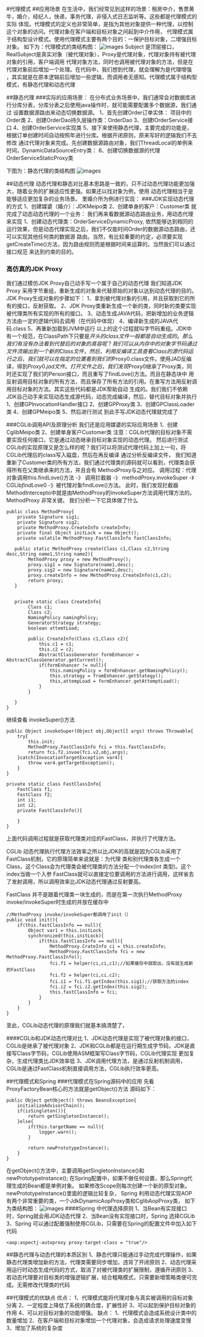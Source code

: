 #代理模式
##应用场景
在生活中，我们经常见到这样的场景：租房中介，售票黄牛，婚介，经纪人，快递，事务代理，非侵入式日志监听等。这些都是代理模式的实际
体现。代理模式的定义也非常简单，是指为其他对象提供一种代理，以控制这个对象的访问。代理对象在客户端和目标对象之间起到中介作用，
代理模式属于结构型设计模式。使用代理模式主要有两个目的：一保护目标对象，二增强目标对象。
如下为：代理模式的类结构图：
![images](https://github.com/CaoWenCool/MyPattern/blob/master/proxy/image/%E4%BB%A3%E7%90%86%E6%A8%A1%E5%BC%8F%E7%B1%BB%E7%BB%93%E6%9E%84%E5%9B%BE.jpg)
Subject 是顶层接口，RealSubject是真实对象（被代理对象），Proxy是代理对象，代理对象持有被代理对象的引用，客户端调用
代理对象方法，同时也调用被代理对象的方法，但是在代理对象前后增加一个处理。在代码中，我们想到代理，就会理解为是代理增强
，其实就是在原本逻辑前后增加一些逻辑，而调用者无感知。代理模式属于结构型模式，有静态代理和动态代理

##静态代理
###实际的应用场景：
在分布式业务场景中，我们通常会对数据库进行分库分表，分库分表之后使用java操作时，就可能需要配置多个数据源，我们通过
设置数据源路由来动态切换数据源。
1、首先创建Order订单实体： 项目中的Order类
2、创建OrderDao持久层操作类：OrderDao
3、创建IOrderService接口
4、创建OrderService实现类
5、接下来使用静态代理，主要完成的功能是，根据订单创建时间自动按照年进行分库。根据开闭原则，原来写好的逻辑我们不去修改
通过代理对象来完成。先创建数据源路由对象，我们ThreadLocal的单例来时间，DynamicDataSourceEntry类：
6、创建切换数据源的代理OrderServiceStaticProxy类

下图为：静态代理的类结构图
![images](https://github.com/CaoWenCool/MyPattern/blob/master/proxy/image/%E9%9D%99%E6%80%81%E4%BB%A3%E7%90%86%E7%B1%BB%E7%BB%93%E6%9E%84%E5%9B%BE.jpg)


##动态代理
动态代理和静态对比基本思路是一致的，只不过动态代理功能更加强大，随着业务的扩展适应性更强。如果还以找对象为例，使用
动态代理相当于是能够适应更加复杂的业务场景。
里婚介所为例进行实现：
###JDK实现动态代理的方式
1、创建媒婆（婚介）：JDKMeipo类
2、创建单身的客户：Customer类
就完成了动态动态代理的一个业务：
我们再来看数据源动态路由业务，用动态代理来实现
1、创建动态代理类：OrderServiceDynamicProxy,
依然能够达到相同的运行效果，但是动态代理实现之后，我们不仅能时间Order的数据源动态路由，还可以实现其他任何类的数据源
路由。当然，有比较重要的约定，必须要实现getCreateTime()方法，因为路由规则而是根据时间来运算的。当然我们可以通过接口规范
来达到约束的目的。
### 高仿真的JDK Proxy
我们通过模仿JDK Proxy自己动手写一个属于自己的动态代理
我们知道JDK Proxy 采用字节重组，重新生成的对象来代替原始的对象以达到动态代理的目的。JDK Proxy生成对象的步骤如下：
1、拿到被代理对象的引用，并且获取到它的所有的接口，反射获取。
2、JDK Proxy类重新生成一个新的类，同时新的类要实现被代理类所有实现的所有的接口。
3、动态生成JAVA代码，把新增加的业务逻辑方法由一定的逻辑代码去调用（在代码中体现）
4、编译新生成的JAVA代码.class
5、再重新加载到JVM中运行
以上的这个过程就叫字节码重组。JDK中有一个规范，在ClassPath下只要是$开头的class文件一般都是自动生成的。那么我们有没有
办法看到代替后的对象的真容呢？我们可以从内存中的对象字节码通过文件流输出到一个新的Class文件，然后，利用反编译工具
查看Class的源代码
运行之后，我们就可以在指定的位置看到我们的$Proxy0.class文件。使用JAD反编译，得到$Proxy0.jad文件。
打开文件之后，我们发现$Proxy0继承了Proxy类，同时还实现了我们的Person接口，而且重写了findLove()方法。而且在静态块中
用反射调用目标对象的所有方法，而且保存了所有方法的引用。在重写方法用反射调用目标对象的方法。其实这些代码都是JDK帮助自动
生成的。我们我们不依赖JDK自己动手来实现动态生成源代码，动态完成编译，然后，替代目标对象并执行
1、创建GPInvocationHandler接口
2、创建GPProxy类
3、创建GPClassLoader类
4、创建GPMeipo类
5、然后进行测试
到此手写JDK动态代理就完成了

###CGLib调用API及原理分析
我们还是应用媒婆的实际应用场景
1、创建CglibMeipo类
2、创建单身客户Customer类
 注意：CGLib代理的目标对象不需要实现任何接口，它是通过动态继承目标对象实现的动态代理。
然后进行测试
CGLib的实现原理又是怎么样的呢？我们可以将测试代理代码上加上一句，将CGLib代理后的class写入磁盘，然后在再反编译
通过分析反编译文件，
我们知道重新了Customer类的所有方法，我们通过代理类的源码就可以看到，代理类会获得所有在父类继承来的方法，并且会有
MethodProxy与之对应。
调用过程：代理对象调用this.findLove()方法 -》 调用拦截器 -》 methodProxy.invokeSuper -》 CGLib$findLove$0
-》被代理对象findLove()方法。
此时，我们发现拦截器MethodIntercepto中就是由MethodProxy的invokeSuper方法调用代理方法的。MethodProxy
非常关键。
我们分析一下它具体做了什么

    public class MethodProxy{
        private Signature sig1;
        private Signature sig2;
        private MethodProxy.CreateInfo createInfo;
        private final Object initLock = new Object();
        private volatile MethodProxy.FastClassInfo fastClassInfo;
        
       public static MethodProxy create(Class c1,Class c2,String desc,String name1,String name2){
            MethodProxy proxy = new MethodProxy();
            proxy.sig1 = new Signature(name1,desc);
            proxy.sig2 = new Signature(name2,desc);
            proxy.createInfo = new MethodProxy.CreateInfo(c1,c2);
            return proxy;
       }
       
       
       private static class CreateInfo{
            Class c1;
            Class c2;
            NamingPolicy namingPolicy;
            GeneratorStrategy strategy;
            boolean attemtLoad;
            
            public CreateInfo(Class c1,Class c2){
                this.c1 = c1;
                this.c2 = c2;
                AbstractClassGenerator formEnhancer = AbstractClassGenerator.getCurrent();
                if(formEnhancer != null){
                    this.namingPolicy = formEnhancer.getNamingPolicy();
                    this.strategy = fromEnhancer.getStategy();
                    this,attempLoad = formEnhancer.getAttemptLoad();
                }
            }
       
       }
    }
    
继续查看 invokeSuper()方法
    
    public Object invokeSuper(Object obj,Object[] args) throws Throwable{
        try{
            this.init;
            MethodProxy.FastClassInfo fci = this.fastClassInfo;
            return fci.f2.invoe(fci.v2,obj,args);
        }catch(InvocationTargetException var4){
            throw var4.getTargetException();
        }
    }
    
    private static class FastClassInfo{
        FastClass f1;
        FastClass f2;
        int i1;
        int i2;
        private FastClassInfo(){
        
        }
    }
    
上面代码调用过程就是获取代理类对应的FastClass，并执行了代理方法。



CGLib 动态代理执行代理方法效率之所以比JDK的高就是因为CGLib采用了FastClass机制，它的原理简单来说就是：为代理
类和别代理类各生成一个Class，这个Class会为代理类会被代理类的方法分配一个index(int 类型)。这个index当做一个入参
FastClass就可以直接定位要调用的方法进行调用，这样省去了发射调用，所以调用效率比JDK动态代理通过反射要高。

FastClass 并不是跟着代理类一块生成的，而是在第一次执行MethodProxy invoke/invokeSuper时生成的并放在缓存中

    //MethodProxy invoke/invokeSuper都调用了init（）
    public void init(){
        if(this.fastClassInfo == null){
            Object var1 = this.initLock;
            synchronized(this.initLock){
                if(this.fastClassInfo == null){
                    MethodProxy.CrateInfo ci = this.createInfo;
                    MethodProxy.FastClassInfo fci = new MethodProxy.FastClassInfo();
                    fci.f1 = helper(ci,ci,c1);//如果缓存中就取出，没有就生成新的FastClass
                    fci.f2 = helper(ci,ci.c2);
                    fci.i1 = fci.f1.getIndex(this.sig1);//获取方法的index
                    fci.i2 = fci.i2.getIndex(this.sig2);
                    this.fastClassInfo = fci;
                }
            }
        }
    }
    
 至此，CGLib动态代理的原理我们就基本搞清楚了，
 
 ####CGLib和JDK动态代理对比
 1、JDK动态代理是实现了被代理对象的接口，CGLib是继承了被代理对象
 2、JDK和CGLib都是在运行期生成字节码，JDK是直接写Class字节码，CGLib使用ASM框架写Class字节码，CGLib代理实现
 更加复杂，生成代理类比JDK效率低
 3、JDK调用代理方法，是通过反射机制调用，CGLib是通过FastClass机制直接调用方法，CGLib执行效率更高。
 
 ##代理模式和Spring
 ###代理模式在Spring源码中的应用
 先看ProxyFactoryBean核心的方法就是getObject()方法
 源码如下：
    
    public Object getObject() throws BeansException{
        initializeAdvisorChain();
        if(isSingleton()){
            return getSingletonInstance();
        }else{
            if(this.targetName == null){
                logger.warn();
            }
            
            return newPrototypeInstance();
        }
    }
    
 在getObject()方法中，主要调用getSingletonlnstance()和newPrototypeInstance();
 在Spring配置中，如果不做任何设置，那么Spring代理生成的Bean都是单例对象。
 如果修改Scope则每次创建一个新的原型对象。newPrototypeInstance()里面的逻辑比较复杂，
 Spring 利用动态代理实现AOP有两个非常重要的类，一个JdkDynamicAopProxy类和CglibAopProxy类，
 如下为类结构图：
    ![images](https://github.com/CaoWenCool/MyPattern/blob/master/proxy/image/Spring%E7%B1%BB%E7%BB%93%E6%9E%84%E5%9B%BE.jpg)
####Spring 中代理选择原则
1、当Bean有实现接口时，Spring就会用JDK动态代理
2、当Bean没有实现接口时，Spring 选择CGLib
3、Spring 可以通过配置强制使用CGLib，只需要在Spring的配置文件中加入如下代码
   
    <aop:aspectj-autoproxy proxy-target-class = "true"/>
    
##静态代理与动态代理的本质区别
1、静态代理只能通过手动完成代理操作，如果静态代理类增加新的方法，代理类需要同步增加，违背了开闭原则
2、动态代理采用运行时动态生成代码的方式，取消了对被代理类的扩展限制，遵循开闭原则
3、若动态代理要对目标类的增强逻辑扩展，结合粗略模式，只需要新增策略类便可完成。无需修改代理类的代码

##代理模式的优缺点
优点：
    1、代理模式能将代理对象与真实被调用的目标对象分离
    2、一定程度上降低了系统的耦合度，扩展性好
    3、可以起到保护目标对象的作用
    4、可以对目标对象的功能增强。
缺点：
    1、代理模式会造成系统设计类中的数量增加
    2、在客户端和目标对象增加一个代理对象，会造成请求处理速度变慢
    3、增加了系统的复杂度
    